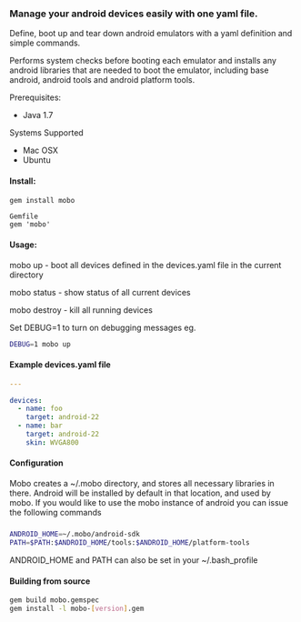 ### Manage your android devices easily with one yaml file.

Define, boot up and tear down android emulators with a yaml definition and simple commands. 

Performs system checks before booting each emulator and installs any android libraries that are needed to boot the emulator, including base android, android tools and android platform tools.

Prerequisites:
  - Java 1.7

Systems Supported
  - Mac OSX
  - Ubuntu

#### Install:
```bash
gem install mobo
```

```
Gemfile
gem 'mobo'
```

#### Usage:

  mobo up      - boot all devices defined in the devices.yaml file in the current directory

  mobo status  - show status of all current devices

  mobo destroy - kill all running devices

  Set DEBUG=1 to turn on debugging messages eg. 
  ```bash
  DEBUG=1 mobo up
  ```

#### Example devices.yaml file
```yaml
---

devices:
  - name: foo
    target: android-22
  - name: bar
    target: android-22
    skin: WVGA800
```

#### Configuration

Mobo creates a ~/.mobo directory, and stores all necessary libraries in there.
Android will be installed by default in that location, and used by mobo.
If you would like to use the mobo instance of android you can issue the following commands
#####
```bash
ANDROID_HOME=~/.mobo/android-sdk
PATH=$PATH:$ANDROID_HOME/tools:$ANDROID_HOME/platform-tools
```

ANDROID_HOME and PATH can also be set in your ~/.bash_profile

#### Building from source
```bash
gem build mobo.gemspec
gem install -l mobo-[version].gem
```
